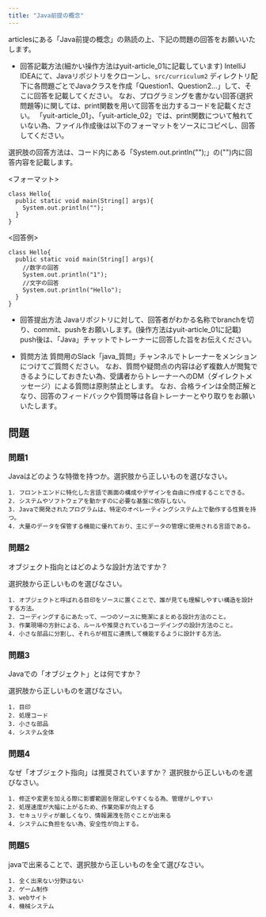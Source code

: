 ```yaml
---
title: "Java前提の概念"
---
```


articlesにある「Java前提の概念」の熟読の上、下記の問題の回答をお願いいたします。

* 回答記載方法(細かい操作方法はyuit-article_01に記載しています)
IntelliJ IDEAにて、Javaリポジトリをクローンし、`src/curriculum2` ディレクトリ配下に各問題ごとでJavaクラスを作成「Question1、Question2...」して、そこに回答を記載してください。
なお、プログラミングを書かない回答(選択問題等)に関しては、print関数を用いて回答を出力するコードを記載ください。
「yuit-article_01」、「yuit-article_02」では、print関数について触れていない為、ファイル作成後は以下のフォーマットをソースにコピペし、回答してください。

選択肢の回答方法は、コード内にある「System.out.println("");」の("")内に回答内容を記載します。

<フォーマット>
```
class Hello{
  public static void main(String[] args){
    System.out.println("");
  }
}
```
<回答例>
```
class Hello{
  public static void main(String[] args){
    //数字の回答
    System.out.println("1");
    //文字の回答
    System.out.println("Hello");
  }
}

```

* 回答提出方法
Javaリポジトリに対して、回答者がわかる名称でbranchを切り、commit、pushをお願いします。(操作方法はyuit-article_01に記載)
push後は、「Java」チャットでトレーナーに回答した旨をお伝えください。


* 質問方法
質問用のSlack「java_質問」チャンネルでトレーナーをメンションにつけてご質問ください。
なお、質問や疑問点の内容は必ず複数人が閲覧できるようにしておきたい為、受講者からトレーナーへのDM（ダイレクトメッセージ）による質問は原則禁止とします。
なお、合格ラインは全問正解となり、回答のフィードバックや質問等は各自トレーナーとやり取りをお願いいたします。

## 問題

### 問題1
Javaはどのような特徴を持つか。選択肢から正しいものを選びなさい。

```
1. フロントエンドに特化した言語で画面の構成やデザインを自由に作成することできる。
2. システムやソフトウェアを動かすのに必要な基盤に依存しない。
3. Javaで開発されたプログラムは、特定のオペレーティングシステム上で動作する性質を持つ。
4. 大量のデータを保管する機能に優れており、主にデータの管理に使用される言語である。
```

### 問題2
オブジェクト指向とはどのような設計方法ですか？

選択肢から正しいものを選びなさい。

```
1. オブジェクトと呼ばれる目印をソースに置くことで、誰が見ても理解しやすい構造を設計する方法。
2. コーディングするにあたって、一つのソースに簡潔にまとめる設計方法のこと。
3. 作業現場の方針による、ルールや推奨されているコーデイングの設計方法のこと。
4. 小さな部品に分割し、それらが相互に連携して機能するように設計する方法。
```

### 問題3
Javaでの「オブジェクト」とは何ですか？

選択肢から正しいものを選びなさい。

```
1. 目印
2. 処理コード
3. 小さな部品
4. システム全体
```

### 問題4
なぜ「オブジェクト指向」は推奨されていますか？
選択肢から正しいものを選びなさい。

```
1. 修正や変更を加える際に影響範囲を限定しやすくなる為、管理がしやすい
2. 処理速度が大幅に上がるため、作業効率が向上する
3. セキュリティが厳しくなり、情報漏洩を防ぐことが出来る
4. システムに負担をない為、安全性が向上する。
```


### 問題5
javaで出来ることで、選択肢から正しいものを全て選びなさい。

```
1. 全く出来ない分野はない
2. ゲーム制作
3. webサイト
4. 機械システム
```